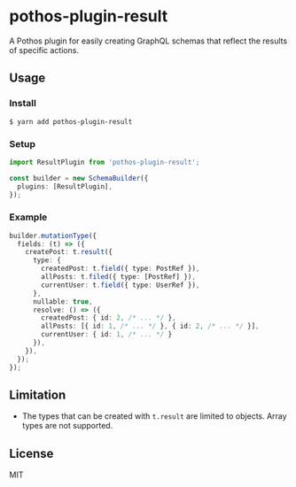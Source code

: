 # pothos-plugin-result

A Pothos plugin for easily creating GraphQL schemas that reflect the results of specific actions.

## Usage

### Install

```
$ yarn add pothos-plugin-result
```

### Setup

```typescript
import ResultPlugin from 'pothos-plugin-result';

const builder = new SchemaBuilder({
  plugins: [ResultPlugin],
});
```

### Example

```typescript
builder.mutationType({
  fields: (t) => ({
    createPost: t.result({
      type: {
        createdPost: t.field({ type: PostRef }),
        allPosts: t.filed({ type: [PostRef] }),
        currentUser: t.field({ type: UserRef }),
      },
      nullable: true,
      resolve: () => ({
        createdPost: { id: 2, /* ... */ },
        allPosts: [{ id: 1, /* ... */ }, { id: 2, /* ... */ }],
        currentUser: { id: 1, /* ... */ }
      }),
    }),
  });
});
```

## Limitation

- The types that can be created with `t.result` are limited to objects. Array types are not supported.

## License

MIT
